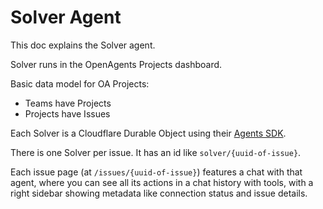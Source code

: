 # Solver Agent

This doc explains the Solver agent.

Solver runs in the OpenAgents Projects dashboard.

Basic data model for OA Projects:

- Teams have Projects
- Projects have Issues

Each Solver is a Cloudflare Durable Object using their [Agents SDK](https://developers.cloudflare.com/agents/api-reference/).

There is one Solver per issue. It has an id like `solver/{uuid-of-issue}`.

Each issue page (at `/issues/{uuid-of-issue}`) features a chat with that agent, where you can see all its actions in a chat history with tools, with a right sidebar showing metadata like connection status and issue details.
